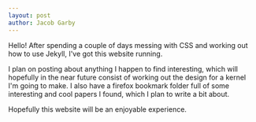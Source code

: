```yaml
---
layout: post
author: Jacob Garby
---
```


Hello! After spending a couple of days messing with CSS and working out how to use Jekyll, I've got this website running.

I plan on posting about anything I happen to find interesting, which will hopefully in the near future consist of working out the design for a kernel I'm going to make. I also have a firefox bookmark folder full of some interesting and cool papers I found, which I plan to write a bit about.

Hopefully this website will be an enjoyable experience.
